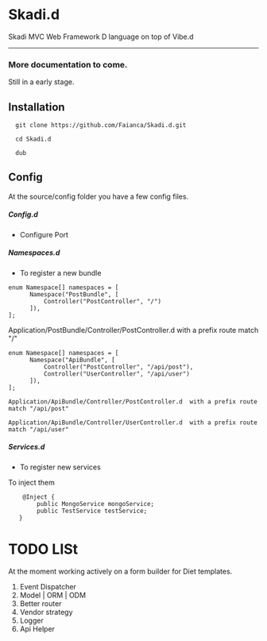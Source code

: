 # Skadi.d
Skadi MVC Web Framework D language on top of Vibe.d

 ----------

### More documentation to come.
Still in a early stage.

Installation
-------------------


```
  git clone https://github.com/Faianca/Skadi.d.git 
```
```
  cd Skadi.d
```  
```
  dub
```  

Config
-------------

At the source/config folder you have a few config files.

##### Config.d 
  - Configure Port
  
##### Namespaces.d
 - To register a new bundle 
 
  ```
 enum Namespace[] namespaces = [
	    Namespace("PostBundle", [
	        Controller("PostController", "/")
	    ]),
];
  ```
Application/PostBundle/Controller/PostController.d  with a prefix route match "/"

  ```
 enum Namespace[] namespaces = [
	    Namespace("ApiBundle", [
	        Controller("PostController", "/api/post"),
	        Controller("UserController", "/api/user")
	    ]),
];
```

	Application/ApiBundle/Controller/PostController.d  with a prefix route match "/api/post"

	Application/ApiBundle/Controller/UserController.d  with a prefix route match "/api/user"

##### Services.d
 - To register new services
  
  To inject them

```
	@Inject {
        public MongoService mongoService;
        public TestService testService;
   }
```

# TODO LISt

At the moment working actively on a form builder for Diet templates.

 1. Event Dispatcher
 2. Model | ORM | ODM
 3. Better router 
 4. Vendor strategy
 5. Logger
 6. Api Helper
